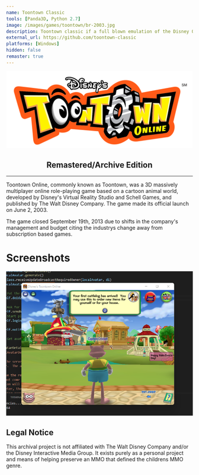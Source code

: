 ```yaml
---
name: Toontown Classic
tools: [Panda3D, Python 2.7]
image: /images/games/toontown/br-2003.jpg
description: Toontown classic if a full blown emulation of the Disney OTP system and AI for the 2003 version of the game client
external_url: https://github.com/toontown-classic
platforms: [Windows]
hidden: false
remaster: true
---
```


<div align="center">
    <img src="/images/games/toontown/toontown-logo.png">
    <h2>Remastered/Archive Edition</h2>
</div>
<hr/>

Toontown Online, commonly known as Toontown, was a 3D massively multiplayer online role-playing game based on a cartoon animal world, developed by Disney's Virtual Reality Studio and Schell Games, and published by The Walt Disney Company. The game made its official launch on June 2, 2003.

The game closed September 19th, 2013 due to shifts in the company's management and budget citing the industrys change away from subscription based games.

# Screenshots

<img src="/images/games/toontown/remaster-toontown-central.png">


## Legal Notice

This archival project is not affiliated with The Walt Disney Company and/or the Disney Interactive Media Group. It exists purely as a personal project and means of helping preserve an MMO that defined the childrens MMO genre.